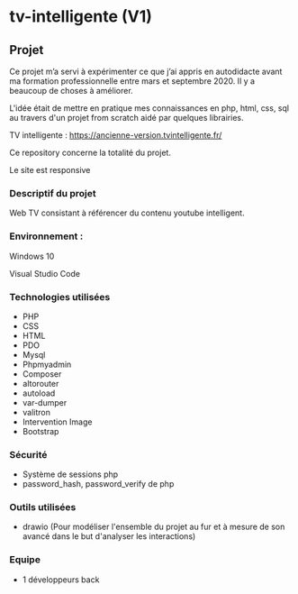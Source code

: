 # tv-intelligente (V1)
## Projet
Ce projet m’a servi à expérimenter ce que j’ai appris en autodidacte avant ma formation professionnelle entre mars et septembre 2020.
Il y a beaucoup de choses à améliorer.

L'idée était de mettre en pratique mes connaissances en php, html, css, sql au travers d'un projet from scratch aidé par quelques librairies.

TV intelligente : https://ancienne-version.tvintelligente.fr/

Ce repository concerne la totalité du projet.

Le site est responsive

### Descriptif du projet

Web TV consistant à référencer du contenu youtube intelligent.

### Environnement :

Windows 10

Visual Studio Code

### Technologies utilisées

* PHP
* CSS
* HTML
* PDO
* Mysql
* Phpmyadmin
* Composer 
* altorouter
* autoload
* var-dumper
* valitron
* Intervention Image
* Bootstrap 

### Sécurité

* Système de sessions php
* password_hash, password_verify de php

### Outils utilisées

* drawio (Pour modéliser l'ensemble du projet au fur et à mesure de son avancé dans le but d'analyser les interactions)

### Equipe

* 1 développeurs back
